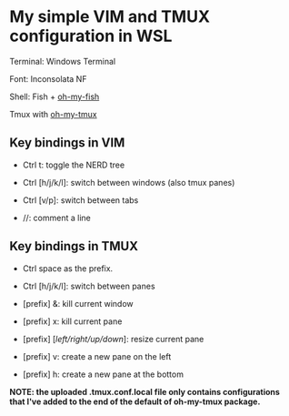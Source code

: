 # My simple VIM and TMUX configuration in WSL

Terminal: Windows Terminal

Font: Inconsolata NF

Shell: Fish + [oh-my-fish](https://github.com/oh-my-fish/oh-my-fish)

Tmux with [oh-my-tmux](https://github.com/pangliang/oh-my-tmux)

## Key bindings in VIM
- Ctrl t: toggle the NERD tree

- Ctrl [h/j/k/l]: switch between windows (also tmux panes)

- Ctrl [v/p]: switch between tabs

- //: comment a line



## Key bindings in TMUX
- Ctrl space as the prefix.

- Ctrl [h/j/k/l]: switch between panes

- [prefix] &: kill current window

- [prefix] x: kill current pane

- [prefix] [*left/right/up/down*]: resize current pane

- [prefix] v: create a new pane on the left

- [prefix] h: create a new pane at the bottom

**NOTE: the uploaded .tmux.conf.local file only contains configurations that I've added to the end of the default of oh-my-tmux package.**



